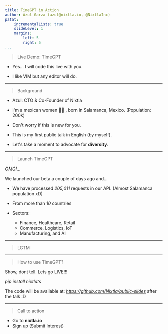 ```yaml
---
title: TimeGPT in Action
author: Azul Garza (azul@nixtla.io, @NixtlaInc)
patat:
    incrementalLists: true
    slideLevel: 1
    margins:
        left: 5
        right: 5
...
```


> Live Demo: TimeGPT


- Yes... I will code this live with you.


- I like VIM but any editor will do.

---

> Background


- Azul: CTO & Co-Founder of Nixtla

- I'm a mexican women 🏳️‍⚧️ ,
born in Salamanca, Mexico. (Population: 200k)

- Don't worry if this is new for you.

- This is my first public talk in English (by myself).

- Let's take a moment to advocate for __diversity__.

---

> Launch TimeGPT

_OMG!..._ 

We launched our beta a couple of days ago and...

- We have processed _205,011_ requests in our API.
    (Almost Salamanca population xD)

- From more than _10_ countries

- Sectors: 
    - Finance, Healthcare, Retail
    - Commerce, Logistics, IoT
    - Manufacturing, and AI

---

> LGTM

---

> How to use TimeGPT?

Show, dont tell. 
Lets go LIVE!!!


_pip install nixtlats_



The code will be available at:
_https://github.com/Nixtla/public-slides_ 
after the talk :D

---

> Call to action

- Go to __nixtla.io__
- Sign up (Submit Interest)
